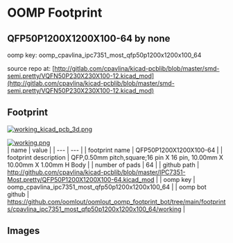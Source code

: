 # OOMP Footprint  
## QFP50P1200X1200X100-64  by none  
  
oomp key: oomp_cpavlina_ipc7351_most_qfp50p1200x1200x100_64  
  
source repo at: [http://gitlab.com/cpavlina/kicad-pcblib/blob/master/smd-semi.pretty/VQFN50P230X230X100-12.kicad_mod](http://gitlab.com/cpavlina/kicad-pcblib/blob/master/smd-semi.pretty/VQFN50P230X230X100-12.kicad_mod)  
## Footprint  
  
[![working_kicad_pcb_3d.png](working_kicad_pcb_3d_600.png)](working_kicad_pcb_3d.png)  
  
[![working.png](working_600.png)](working.png)  
| name | value | 
| --- | --- | 
| footprint name | QFP50P1200X1200X100-64 | 
| footprint description | QFP,0.50mm pitch,square;16 pin X 16 pin, 10.00mm X 10.00mm X 1.00mm H Body | 
| number of pads | 64 | 
| github path | http://github.com/cpavlina/kicad-pcblib/blob/master/IPC7351-Most.pretty/QFP50P1200X1200X100-64.kicad_mod | 
| oomp key | oomp_cpavlina_ipc7351_most_qfp50p1200x1200x100_64 | 
| oomp bot github | https://github.com/oomlout/oomlout_oomp_footprint_bot/tree/main/footprints/cpavlina_ipc7351_most_qfp50p1200x1200x100_64/working | 
## Images  
